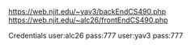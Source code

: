 https://web.njit.edu/~yav3/backEndCS490.php
https://web.njit.edu/~alc26/frontEndCS490.php

Credentials
user:alc26 pass:777
user:yav3 pass:777

